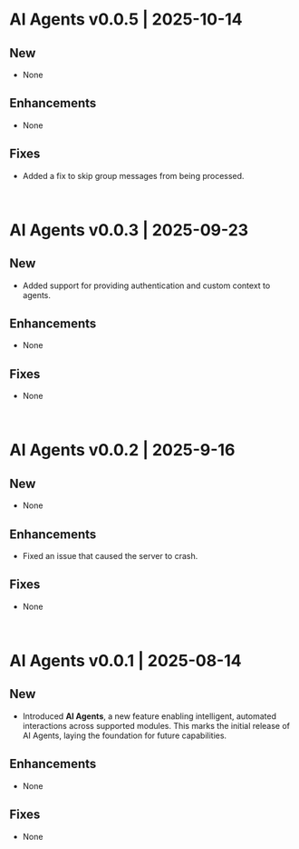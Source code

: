# AI Agents v0.0.5 | 2025-10-14

## New
-  None

## Enhancements

-  None

## Fixes

-  Added a fix to skip group messages from being processed.
   
<br/>

# AI Agents v0.0.3 | 2025-09-23

## New
-  Added support for providing authentication and custom context to agents.

## Enhancements

-  None

## Fixes

-  None
   
<br/>

# AI Agents v0.0.2 | 2025-9-16

## New
-  None

## Enhancements

-  Fixed an issue that caused the server to crash.

## Fixes

-  None
   
<br/>

# AI Agents v0.0.1 | 2025-08-14

## New
- Introduced **AI Agents**, a new feature enabling intelligent, automated interactions across supported modules. This marks the initial release of AI Agents, laying the foundation for future capabilities.


## Enhancements

-  None

## Fixes

-  None
   
<br/>
